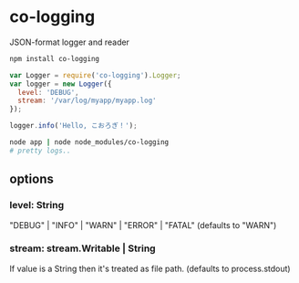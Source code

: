 co-logging
==========

JSON-format logger and reader

```sh
npm install co-logging
```


```javascript
var Logger = require('co-logging').Logger;
var logger = new Logger({
  level: 'DEBUG',
  stream: '/var/log/myapp/myapp.log'
});

logger.info('Hello, こおろぎ！');
```

```sh
node app | node node_modules/co-logging
# pretty logs..
```

## options
### level: String
"DEBUG" | "INFO" | "WARN" | "ERROR" | "FATAL"
(defaults to "WARN")

### stream: stream.Writable | String
If value is a String then it's treated as file path.
(defaults to process.stdout)

